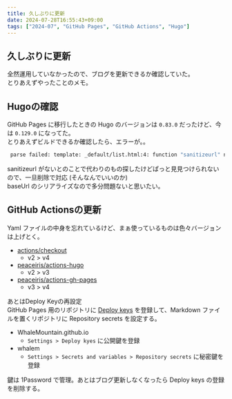 ```yaml
---
title: 久しぶりに更新
date: 2024-07-28T16:55:43+09:00
tags: ["2024-07", "GitHub Pages", "GitHub Actions", "Hugo"]
---
```


## 久しぶりに更新

全然運用していなかったので、ブログを更新できるか確認していた。  
とりあえずやったことのメモ。

## Hugoの確認

GitHub Pages に移行したときの Hugo のバージョンは `0.83.0` だったけど、今は `0.129.0` になってた。  
とりあえずビルドできるか確認したら、エラーが。。  

```bash
 parse failed: template: _default/list.html:4: function "sanitizeurl" not defined
```

sanitizeurl がないとのことで代わりのもの探したけどぱっと見見つけられないので、一旦削除で対応 (そんなんでいいのか)  
baseUrl のシリアライズなので多分問題ないと思いたい。

## GitHub Actionsの更新

Yaml ファイルの中身を忘れているけど、まぁ使っているものは色々バージョンは上げとく。
- [actions/checkout](https://github.com/actions/checkout)
    - v2 > v4
- [peaceiris/actions-hugo](https://github.com/peaceiris/actions-hugo)
    - v2 > v3
- [peaceiris/actions-gh-pages](https://github.com/peaceiris/actions-gh-pages)
    - v3 > v4


あとはDeploy Keyの再設定  
GitHub Pages 用のリポジトリに [Deploy keys](https://docs.github.com/ja/authentication/connecting-to-github-with-ssh/managing-deploy-keys) を登録して、Markdown ファイルを置くリポジトリに Repository secrets を設定する。  
- WhaleMountain.github.io
    - `Settings > Deploy kyes` に公開鍵を登録
- whalem
    - `Settings > Secrets and variables > Repository secrets` に秘密鍵を登録    

鍵は 1Password で管理。あとはブログ更新しなくなったら Deploy keys の登録を削除する。